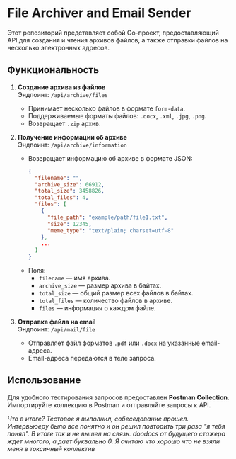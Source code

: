 # File Archiver and Email Sender

Этот репозиторий представляет собой Go-проект, предоставляющий API для создания и чтения архивов файлов, а также отправки файлов на несколько электронных адресов.

## Функциональность

1. **Создание архива из файлов**  
   Эндпоинт: `/api/archive/files`  
   - Принимает несколько файлов в формате `form-data`.
   - Поддерживаемые форматы файлов: `.docx`, `.xml`, `.jpg`, `.png`.
   - Возвращает `.zip` архив.

2. **Получение информации об архиве**  
   Эндпоинт: `/api/archive/information`  
   - Возвращает информацию об архиве в формате JSON:
     ```json
     {
       "filename": "",
       "archive_size": 66912,
       "total_size": 3458826,
       "total_files": 4,
       "files": [
         {
           "file_path": "example/path/file1.txt",
           "size": 12345,
           "meme_type": "text/plain; charset=utf-8"
         },
         ...
       ]
     }
     ```
   - Поля:
     - `filename` — имя архива.
     - `archive_size` — размер архива в байтах.
     - `total_size` — общий размер всех файлов в байтах.
     - `total_files` — количество файлов в архиве.
     - `files` — информация о каждом файле.

3. **Отправка файла на email**  
   Эндпоинт: `/api/mail/file`  
   - Отправляет файл форматов `.pdf` или `.docx` на указанные email-адреса.
   - Email-адреса передаются в теле запроса.

## Использование

Для удобного тестирования запросов предоставлен **Postman Collection**. Импортируйте коллекцию в Postman и отправляйте запросы к API.

*Что в итоге? Тестовое я выполнил, собеседование прошел. Интервьюеру было все понятно и он решил повторить три раза "я тебя понял". В итоге так и не вышел на связь. doodocs от будущего стажера ждет многого, а дает буквально 0. Я считаю что хорошо что не взяли меня в токсичный коллектив*
